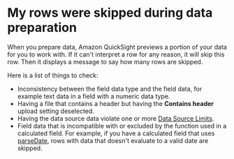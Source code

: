 # My rows were skipped during data preparation<a name="troubleshooting-skipped-rows"></a>

When you prepare data, Amazon QuickSight previews a portion of your data for you to work with\. If it can't interpret a row for any reason, it will skip this row\. Then it displays a message to say how many rows are skipped\.

Here is a list of things to check:
+ Inconsistency between the field data type and the field data, for example text data in a field with a numeric data type\.
+ Having a file that contains a header but having the **Contains header** upload setting deselected\.
+ Having the data source data violate one or more [Data Source Limits](data-source-limits.md)\.
+ Field data that is incompatible with or excluded by the function used in a calculated field\. For example, if you have a calculated field that uses [parseDate](parseDate-function.md), rows with data that doesn't evaluate to a valid date are skipped\.